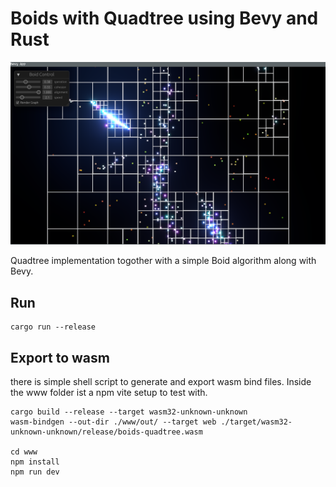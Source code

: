 
# Boids with Quadtree using Bevy and Rust

![(screenshot)](./docs/screen.png)

Quadtree implementation togother with a simple Boid algorithm along with Bevy.


## Run

```
cargo run --release
```

## Export to wasm

there is simple shell script to generate and export wasm bind files. Inside the www folder ist a npm vite setup to test with.

```
cargo build --release --target wasm32-unknown-unknown
wasm-bindgen --out-dir ./www/out/ --target web ./target/wasm32-unknown-unknown/release/boids-quadtree.wasm

cd www
npm install
npm run dev
```
